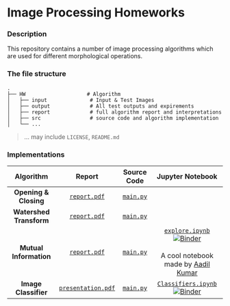 # Image Processing Homeworks

### Description

This repository contains a number of image processing algorithms which are used for different morphological operations.

### The file structure
    .
    ├── HW                    # Algorithm
    │   ├── input              # Input & Test Images
    │   ├── output             # All test outputs and expirements
    │   ├── report             # full algorithm report and interpretations
    │   ├── src                # source code and algorithm implementation
    │   └── ...    
    
> ... may include `LICENSE`, `README.md`

### Implementations

| Algorithm | Report | Source Code | Jupyter Notebook
| :---: | :---: | :---: | :---: |
| **Opening & Closing** | [`report.pdf`](Primitive%20Morphological%20Operations/report/report.pdf) | [`main.py`](Primitive%20Morphological%20Operations/src/main.py) | |
| **Watershed Transform** | [`report.pdf`](Watershed%20Transform/report/report.pdf) | [`main.py`](Watershed%20Transform/src/main.py) | |
| **Mutual Information** | [`report.pdf`](Mutual%20Information/report/report.pdf) | [`main.py`](Mutual%20Information/src/algorithm.py) | [`explore.ipynb`](Mutual%20Information/src/explore.ipynb)[![Binder](https://mybinder.org/badge_logo.svg)](https://mybinder.org/v2/gh/otmanesabir/ImgProc/64cd0f78cab7b1d2c0e57a7f71f8dd210d3278a5) <br><br> A cool notebook made by [Aadil Kumar](https://github.com/aadilk96)|
| **Image Classifier** | [`presentation.pdf`](Image%20Classifier/presentation.pdf) | [`main.py`](Image%20Classifier/src/main.py) | [`Classifiers.ipynb`](Image%20Classifier/src/Classifiers.ipynb)[![Binder](https://mybinder.org/badge_logo.svg)](https://mybinder.org/v2/gh/otmanesabir/ImgProc/64cd0f78cab7b1d2c0e57a7f71f8dd210d3278a5)|
